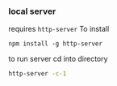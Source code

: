 
### local server
requires `http-server`
To install
```shell
npm install -g http-server
```
to run server cd into directory
```bash
http-server -c-1
```
